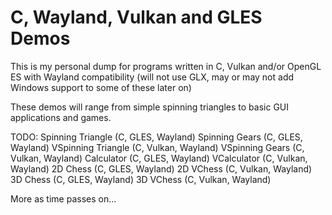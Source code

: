 # C, Wayland, Vulkan and GLES Demos
This is my personal dump for programs written in C, Vulkan and/or OpenGL ES with Wayland compatibility (will not use GLX, may or may not add Windows support to some of these later on)

These demos will range from simple spinning triangles to basic GUI applications and games.

TODO:
Spinning Triangle (C, GLES, Wayland)
Spinning Gears (C, GLES, Wayland)
VSpinning Triangle (C, Vulkan, Wayland)
VSpinning Gears (C, Vulkan, Wayland)
Calculator (C, GLES, Wayland)
VCalculator (C, Vulkan, Wayland)
2D Chess (C, GLES, Wayland)
2D VChess (C, Vulkan, Wayland)
3D Chess (C, GLES, Wayland)
3D VChess (C, Vulkan, Wayland)

More as time passes on...
